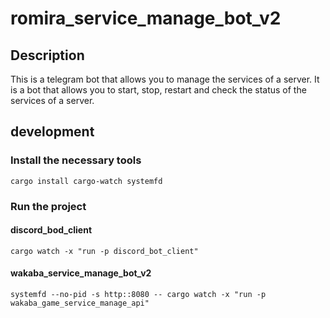 # romira_service_manage_bot_v2

## Description

This is a telegram bot that allows you to manage the services of a server. It is a bot that allows you to start, stop,
restart and check the status of the services of a server.

## development

### Install the necessary tools

```shell
cargo install cargo-watch systemfd
```

### Run the project

#### discord_bod_client

```shell
cargo watch -x "run -p discord_bot_client"
```

#### wakaba_service_manage_bot_v2

```shell
systemfd --no-pid -s http::8080 -- cargo watch -x "run -p wakaba_game_service_manage_api"
```
